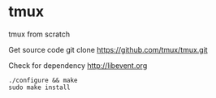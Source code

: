 # tmux
tmux from scratch

Get source code
git clone https://github.com/tmux/tmux.git

Check for dependency
http://libevent.org

```console
./configure && make
sudo make install
```
